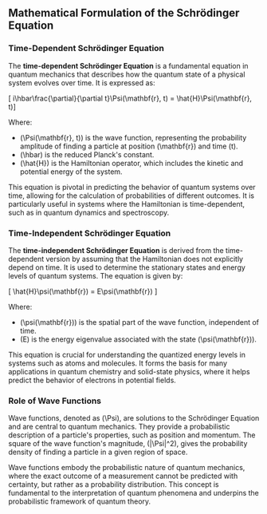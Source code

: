 ## Mathematical Formulation of the Schrödinger Equation

### Time-Dependent Schrödinger Equation

The **time-dependent Schrödinger Equation** is a fundamental equation in quantum mechanics that describes how the quantum state of a physical system evolves over time. It is expressed as:

\[
i\hbar\frac{\partial}{\partial t}\Psi(\mathbf{r}, t) = \hat{H}\Psi(\mathbf{r}, t)\]

Where:
- \(\Psi(\mathbf{r}, t)\) is the wave function, representing the probability amplitude of finding a particle at position \(\mathbf{r}\) and time \(t\).
- \(\hbar\) is the reduced Planck's constant.
- \(\hat{H}\) is the Hamiltonian operator, which includes the kinetic and potential energy of the system.

This equation is pivotal in predicting the behavior of quantum systems over time, allowing for the calculation of probabilities of different outcomes. It is particularly useful in systems where the Hamiltonian is time-dependent, such as in quantum dynamics and spectroscopy.

### Time-Independent Schrödinger Equation

The **time-independent Schrödinger Equation** is derived from the time-dependent version by assuming that the Hamiltonian does not explicitly depend on time. It is used to determine the stationary states and energy levels of quantum systems. The equation is given by:

\[
\hat{H}\psi(\mathbf{r}) = E\psi(\mathbf{r})
\]

Where:
- \(\psi(\mathbf{r})\) is the spatial part of the wave function, independent of time.
- \(E\) is the energy eigenvalue associated with the state \(\psi(\mathbf{r})\).

This equation is crucial for understanding the quantized energy levels in systems such as atoms and molecules. It forms the basis for many applications in quantum chemistry and solid-state physics, where it helps predict the behavior of electrons in potential fields.

### Role of Wave Functions

Wave functions, denoted as \(\Psi\), are solutions to the Schrödinger Equation and are central to quantum mechanics. They provide a probabilistic description of a particle's properties, such as position and momentum. The square of the wave function's magnitude, \(|\Psi|^2\), gives the probability density of finding a particle in a given region of space.

Wave functions embody the probabilistic nature of quantum mechanics, where the exact outcome of a measurement cannot be predicted with certainty, but rather as a probability distribution. This concept is fundamental to the interpretation of quantum phenomena and underpins the probabilistic framework of quantum theory.
